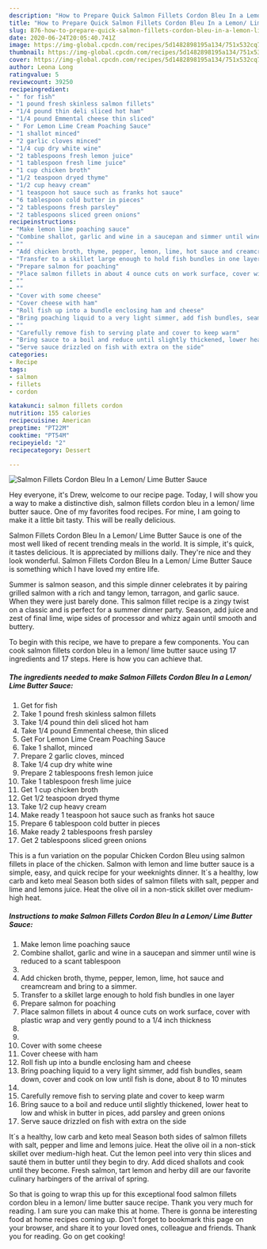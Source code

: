 ```yaml
---
description: "How to Prepare Quick Salmon Fillets Cordon Bleu In a Lemon/ Lime Butter Sauce"
title: "How to Prepare Quick Salmon Fillets Cordon Bleu In a Lemon/ Lime Butter Sauce"
slug: 876-how-to-prepare-quick-salmon-fillets-cordon-bleu-in-a-lemon-lime-butter-sauce
date: 2020-06-24T20:05:40.741Z
image: https://img-global.cpcdn.com/recipes/5d1482898195a134/751x532cq70/salmon-fillets-cordon-bleu-in-a-lemon-lime-butter-sauce-recipe-main-photo.jpg
thumbnail: https://img-global.cpcdn.com/recipes/5d1482898195a134/751x532cq70/salmon-fillets-cordon-bleu-in-a-lemon-lime-butter-sauce-recipe-main-photo.jpg
cover: https://img-global.cpcdn.com/recipes/5d1482898195a134/751x532cq70/salmon-fillets-cordon-bleu-in-a-lemon-lime-butter-sauce-recipe-main-photo.jpg
author: Leona Long
ratingvalue: 5
reviewcount: 39250
recipeingredient:
- " for fish"
- "1 pound fresh skinless salmon fillets"
- "1/4 pound thin deli sliced hot ham"
- "1/4 pound Emmental cheese thin sliced"
- " For Lemon Lime Cream Poaching Sauce"
- "1 shallot minced"
- "2 garlic cloves minced"
- "1/4 cup dry white wine"
- "2 tablespoons fresh lemon juice"
- "1 tablespoon fresh lime juice"
- "1 cup chicken broth"
- "1/2 teaspoon dryed thyme"
- "1/2 cup heavy cream"
- "1 teaspoon hot sauce such as franks hot sauce"
- "6 tablespoon cold butter in pieces"
- "2 tablespoons fresh parsley"
- "2 tablespoons sliced green onions"
recipeinstructions:
- "Make lemon lime poaching sauce"
- "Combine shallot, garlic and wine in a saucepan and simmer until wine is reduced to a scant tablespoon"
- ""
- "Add chicken broth, thyme, pepper, lemon, lime, hot sauce and creamcream and bring to a simmer."
- "Transfer to a skillet large enough to hold fish bundles in one layer"
- "Prepare salmon for poaching"
- "Place salmon fillets in about 4 ounce cuts on work surface, cover with plastic wrap and very gently pound to a 1/4 inch thickness"
- ""
- ""
- "Cover with some cheese"
- "Cover cheese with ham"
- "Roll fish up into a bundle enclosing ham and cheese"
- "Bring poaching liquid to a very light simmer, add fish bundles, seam down, cover and cook on low until fish is done, about 8 to 10 minutes"
- ""
- "Carefully remove fish to serving plate and cover to keep warm"
- "Bring sauce to a boil and reduce until slightly thickened, lower heat to low and whisk in butter in pices, add parsley and green onions"
- "Serve sauce drizzled on fish with extra on the side"
categories:
- Recipe
tags:
- salmon
- fillets
- cordon

katakunci: salmon fillets cordon 
nutrition: 155 calories
recipecuisine: American
preptime: "PT22M"
cooktime: "PT54M"
recipeyield: "2"
recipecategory: Dessert

---
```



![Salmon Fillets Cordon Bleu In a Lemon/ Lime Butter Sauce](https://img-global.cpcdn.com/recipes/5d1482898195a134/751x532cq70/salmon-fillets-cordon-bleu-in-a-lemon-lime-butter-sauce-recipe-main-photo.jpg)

Hey everyone, it's Drew, welcome to our recipe page. Today, I will show you a way to make a distinctive dish, salmon fillets cordon bleu in a lemon/ lime butter sauce. One of my favorites food recipes. For mine, I am going to make it a little bit tasty. This will be really delicious.

Salmon Fillets Cordon Bleu In a Lemon/ Lime Butter Sauce is one of the most well liked of recent trending meals in the world. It is simple, it's quick, it tastes delicious. It is appreciated by millions daily. They're nice and they look wonderful. Salmon Fillets Cordon Bleu In a Lemon/ Lime Butter Sauce is something which I have loved my entire life.

Summer is salmon season, and this simple dinner celebrates it by pairing grilled salmon with a rich and tangy lemon, tarragon, and garlic sauce. When they were just barely done. This salmon fillet recipe is a zingy twist on a classic and is perfect for a summer dinner party. Season, add juice and zest of final lime, wipe sides of processor and whizz again until smooth and buttery.


To begin with this recipe, we have to prepare a few components. You can cook salmon fillets cordon bleu in a lemon/ lime butter sauce using 17 ingredients and 17 steps. Here is how you can achieve that.

<!--inarticleads1-->

##### The ingredients needed to make Salmon Fillets Cordon Bleu In a Lemon/ Lime Butter Sauce:

1. Get  for fish
1. Take 1 pound fresh skinless salmon fillets
1. Take 1/4 pound thin deli sliced hot ham
1. Take 1/4 pound Emmental cheese, thin sliced
1. Get  For Lemon Lime Cream Poaching Sauce
1. Take 1 shallot, minced
1. Prepare 2 garlic cloves, minced
1. Take 1/4 cup dry white wine
1. Prepare 2 tablespoons fresh lemon juice
1. Take 1 tablespoon fresh lime juice
1. Get 1 cup chicken broth
1. Get 1/2 teaspoon dryed thyme
1. Take 1/2 cup heavy cream
1. Make ready 1 teaspoon hot sauce such as franks hot sauce
1. Prepare 6 tablespoon cold butter in pieces
1. Make ready 2 tablespoons fresh parsley
1. Get 2 tablespoons sliced green onions


This is a fun variation on the popular Chicken Cordon Bleu using salmon fillets in place of the chicken. Salmon with lemon and lime butter sauce is a simple, easy, and quick recipe for your weeknights dinner. It´s a healthy, low carb and keto meal Season both sides of salmon fillets with salt, pepper and lime and lemons juice. Heat the olive oil in a non-stick skillet over medium-high heat. 

<!--inarticleads2-->

##### Instructions to make Salmon Fillets Cordon Bleu In a Lemon/ Lime Butter Sauce:

1. Make lemon lime poaching sauce
1. Combine shallot, garlic and wine in a saucepan and simmer until wine is reduced to a scant tablespoon
1. 
1. Add chicken broth, thyme, pepper, lemon, lime, hot sauce and creamcream and bring to a simmer.
1. Transfer to a skillet large enough to hold fish bundles in one layer
1. Prepare salmon for poaching
1. Place salmon fillets in about 4 ounce cuts on work surface, cover with plastic wrap and very gently pound to a 1/4 inch thickness
1. 
1. 
1. Cover with some cheese
1. Cover cheese with ham
1. Roll fish up into a bundle enclosing ham and cheese
1. Bring poaching liquid to a very light simmer, add fish bundles, seam down, cover and cook on low until fish is done, about 8 to 10 minutes
1. 
1. Carefully remove fish to serving plate and cover to keep warm
1. Bring sauce to a boil and reduce until slightly thickened, lower heat to low and whisk in butter in pices, add parsley and green onions
1. Serve sauce drizzled on fish with extra on the side


It´s a healthy, low carb and keto meal Season both sides of salmon fillets with salt, pepper and lime and lemons juice. Heat the olive oil in a non-stick skillet over medium-high heat. Cut the lemon peel into very thin slices and sauté them in butter until they begin to dry. Add diced shallots and cook until they become. Fresh salmon, tart lemon and herby dill are our favorite culinary harbingers of the arrival of spring. 

So that is going to wrap this up for this exceptional food salmon fillets cordon bleu in a lemon/ lime butter sauce recipe. Thank you very much for reading. I am sure you can make this at home. There is gonna be interesting food at home recipes coming up. Don't forget to bookmark this page on your browser, and share it to your loved ones, colleague and friends. Thank you for reading. Go on get cooking!
